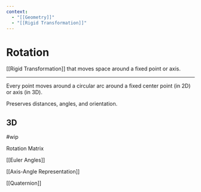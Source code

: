 ```yaml
---
context:
  - "[[Geometry]]"
  - "[[Rigid Transformation]]"
---
```


# Rotation

[[Rigid Transformation]] that moves space around a fixed point or axis.

---

Every point moves around a circular arc around a fixed center point (in 2D) or axis (in 3D).

Preserves distances, angles, and orientation.

## 3D

#wip

Rotation Matrix

[[Euler Angles]]

[[Axis-Angle Representation]]

[[Quaternion]]
